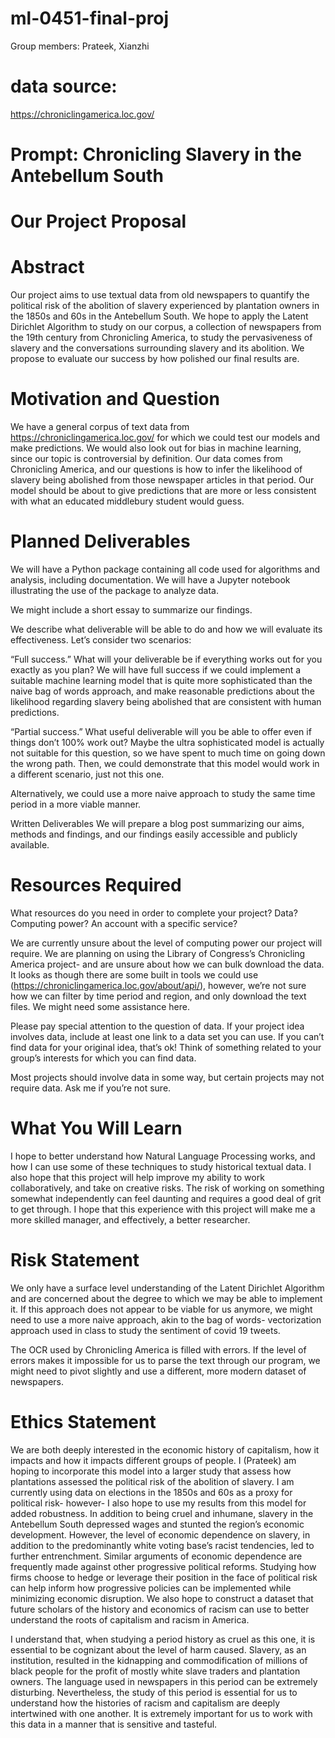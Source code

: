 # ml-0451-final-proj
Group members: Prateek, Xianzhi
# data source:
https://chroniclingamerica.loc.gov/
# Prompt: Chronicling Slavery in the Antebellum South
# Our Project Proposal


# Abstract


Our project aims to use textual data from old newspapers to quantify the political risk of the abolition of slavery experienced by plantation owners in the 1850s and 60s in the Antebellum South. We hope to apply the Latent Dirichlet Algorithm to study on our corpus, a collection of newspapers from the 19th century from Chronicling America, to study the pervasiveness of slavery and the conversations surrounding slavery and its abolition. We propose to evaluate our success by how polished our final results are. 


# Motivation and Question


We have a general corpus of text data from https://chroniclingamerica.loc.gov/
 for which we could test our models and make predictions. We would also look out for bias in machine learning, since our topic is controversial by definition. Our data comes from Chronicling America, and our questions is how to infer the likelihood of slavery being abolished from those newspaper articles in that period. Our model should be about to give predictions that are more or less consistent with what an educated middlebury student would guess.


# Planned Deliverables

We will have a Python package containing all code used for algorithms and analysis, including documentation.
We will have a Jupyter notebook illustrating the use of the package to analyze data.

We might include a short essay to summarize our findings.

We describe what deliverable will be able to do and how we will evaluate its effectiveness. Let’s consider two scenarios:

“Full success.” What will your deliverable be if everything works out for you exactly as you plan?
We will have full success if we could implement a suitable machine learning model that is quite more sophisticated than the naive bag of words approach, and make reasonable predictions about the likelihood regarding slavery being abolished that are consistent with human predictions.

“Partial success.” What useful deliverable will you be able to offer even if things don’t 100% work out? 
Maybe the ultra sophisticated model is actually not suitable for this question, so we have spent to much time on going down the wrong path. Then, we could demonstrate that this model would work in a different scenario, just not this one.

Alternatively, we could use a more naive approach to study the same time period in a more viable manner.

Written Deliverables
We will prepare a blog post summarizing our aims, methods and findings, and our findings easily accessible and publicly available.

# Resources Required
What resources do you need in order to complete your project? Data? Computing power? An account with a specific service?

We are currently unsure about the level of computing power our project will require.
We are planning on using the Library of Congress’s Chronicling America project- and are unsure about how we can bulk download the data. It looks as though there are some built in tools we could use (https://chroniclingamerica.loc.gov/about/api/), however, we’re not sure how we can filter by time period and region, and only download the text files. We might need some assistance here.

Please pay special attention to the question of data. If your project idea involves data, include at least one link to a data set you can use. If you can’t find data for your original idea, that’s ok! Think of something related to your group’s interests for which you can find data.

Most projects should involve data in some way, but certain projects may not require data. Ask me if you’re not sure.

# What You Will Learn

I hope to better understand how Natural Language Processing works, and how I can use some of these techniques to study historical textual data. I also hope that this project will help improve my ability to work collaboratively, and take on creative risks. The risk of working on something somewhat independently can feel daunting and requires a good deal of grit to get through. I hope that this experience with this project will make me a more skilled manager, and effectively, a better researcher.

# Risk Statement

We only have a surface level understanding of the Latent Dirichlet Algorithm and are concerned about the degree to which we may be able to implement it. If this approach does not appear to be viable for us anymore, we might need to use a more naive approach, akin to the bag of words- vectorization approach used in class to study the sentiment of covid 19 tweets.

The OCR used by Chronicling America is filled with errors. If the level of errors makes it impossible for us to parse the text through our program, we might need to pivot slightly and use a different, more modern dataset of newspapers.


# Ethics Statement

We are both deeply interested in the economic history of capitalism, how it impacts and how it impacts different groups of people. I (Prateek) am hoping to incorporate this model into a larger study that assess how plantations assessed the political risk of the abolition of slavery. I am currently using data on elections in the 1850s and 60s as a proxy for political risk- however- I also hope to use my results from this model for added robustness. In addition to being cruel and inhumane, slavery in the Antebellum South depressed wages and stunted the region’s economic development. However, the level of economic dependence on slavery, in addition to the predominantly white voting base’s racist tendencies, led to further entrenchment. Similar arguments of economic dependence are frequently made against other progressive political reforms. Studying how firms choose to hedge or leverage their position in the face of political risk can help inform how progressive policies can be implemented while minimizing economic disruption. We also hope to construct a dataset that future scholars of the history and economics of racism can use to better understand the roots of capitalism and racism in America.

I understand that, when studying a period history as cruel as this one, it is essential to be cognizant about the level of harm caused. Slavery, as an institution, resulted in the kidnapping and commodification of millions of black people for the profit of mostly white slave traders and plantation owners. The language used in newspapers in this period can be extremely disturbing. Nevertheless, the study of this period is essential for us to understand how the histories of racism and capitalism are deeply intertwined with one another. It is extremely important for us to work with this data in a manner that is sensitive and tasteful.
